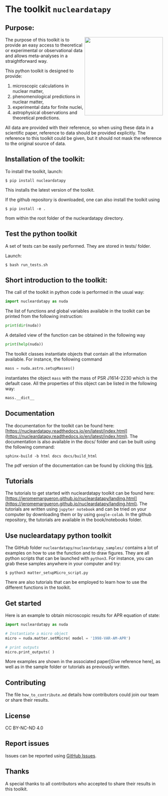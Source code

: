 # The toolkit `nucleardatapy`

## Purpose:

<img align="right" width="250" src="book/logo.png">

The purpose of this toolkit is to provide an easy access to theoretical or experimental or observational data and allows meta-analyses in a straightforward way.

This python toolkit is designed to provide:

1. microscopic calculations in nuclear matter,
2. phenomenological predictions in nuclear matter,
3. experimental data for finite nuclei,
4. astrophysical observations and theoretical predictions.

All data are provided with their reference, so when using these data in a scientific paper, reference to data should be provided explicitly. The reference to this toolkit could be given, but it should not mask the reference to the original source of data.

## Installation of the toolkit:

To install the toolkit, launch:

```
$ pip install nucleardatapy
```

This installs the latest version of the toolkit.

If the github repository is downloaded, one can also install the toolkit using

```
$ pip install -e .
```

from within the root folder of the nucleardatapy directory.

## Test the python toolkit

A set of tests can be easily performed. They are stored in tests/ folder.

Launch:

```
$ bash run_tests.sh
```

## Short introduction to the toolkit:

The call of the toolkit in python code is performed in the usual way:

```Python
import nucleardatapy as nuda
```

The list of functions and global variables available in the toolkit can be printed from the following instruction:

```Python
print(dir(nuda))
```

A detailed view of the function can be obtained in the following way

```Python
print(help(nuda))
```

The toolkit classes instantiate objects that contain all the information available. For instance, the following command

```Python
mass = nuda.astro.setupMasses()
```

instantiates the object `mass` with the mass of PSR J1614-2230 which is the default case. All the properties of this object can be listed in the following way:

```Python
mass.__dict__
```

## Documentation

The documentation for the toolkit can be found here: [https://nucleardatapy.readthedocs.io/en/latest/index.html](https://nucleardatapy.readthedocs.io/en/latest/index.html). The documentation is also available in the docs/ folder and can be built using the following command:

```
sphinx-build -b html docs docs/build_html
```

The pdf version of the documentation can be found by clicking this [link](https://github.com/jeromemargueron/nucleardatapy/blob/main/docs/nucleardatapy.pdf).

## Tutorials

The tutorials to get started with nucleardatapy toolkit can be found here: [https://jeromemargueron.github.io/nucleardatapy/landing.html](https://jeromemargueron.github.io/nucleardatapy/landing.html). The tutorials are written using `jupyter notebook` and can be tried on your computer by downloading them or by using `google-colab`. In the github repository, the tutorials are available in the book/notebooks folder.

## Use nucleardatapy python toolkit

The GitHub folder `nucleardatapy/nucleardatapy_samples/` contains a lot of examples on how to use the function and to draw figures. They are all python scripts that can be launched with `python3`. For instance, you can grab these samples anywhere in your computer and try:

```
$ python3 matter_setupMicro_script.py
```

There are also tutorials that can be employed to learn how to use the different functions in the toolkit.

## Get started

Here is an example to obtain microscopic results for APR equation of state:

```Python
import nucleardatapy as nuda

# Instantiate a micro object
micro = nuda.matter.setMicro( model = '1998-VAR-AM-APR')

# print outputs
micro.print_outputs( )
```

More examples are shown in the associated paper[Give reference here], as well as in the sample folder or tutorials as previously written.

## Contributing

The file `how_to_contribute.md` details how contributors could join our team or share their results.

## License

CC BY-NC-ND 4.0

## Report issues

Issues can be reported using [GitHub Issues](https://github.com/jeromemargueron/nucleardatapy/issues).

## Thanks

A special thanks to all contributors who accepted to share their results in this toolkit.
